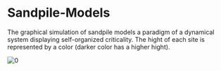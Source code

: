 # Sandpile-Models
The graphical simulation of sandpile models a paradigm of a dynamical system displaying self-organized criticality.
The hight of each site is represented by a color (darker color has a higher hight).

![0](https://user-images.githubusercontent.com/6556968/84853965-5a528b80-b09b-11ea-9563-30cc7159411c.jpeg)
